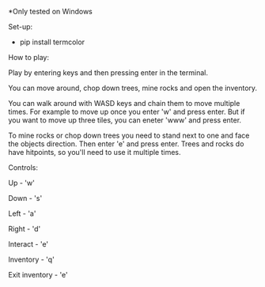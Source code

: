 *Only tested on Windows

Set-up:
  
   - pip install termcolor

How to play:

  Play by entering keys and then pressing enter in the terminal. 
  
  You can move around, chop down trees, mine rocks and open the inventory.
  
  You can walk around with WASD keys and chain them to move multiple times. 
  For example to move up once you enter 'w' and press enter. But if you want to move up three tiles, you can eneter 'www' and press enter.
  
  To mine rocks or chop down trees you need to stand next to one and face the objects direction. Then enter 'e' and press enter. Trees and rocks do have hitpoints,
  so you'll need to use it multiple times. 

Controls:

  Up - 'w'
  
  Down - 's'
  
  Left - 'a'
  
  Right - 'd'

  Interact - 'e'

  Inventory - 'q'

  Exit inventory - 'e'
    
